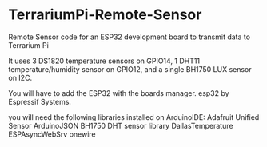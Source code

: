 # TerrariumPi-Remote-Sensor
Remote Sensor code for an ESP32 development board to transmit data to Terrarium Pi

It uses 3 DS1820 temperature sensors on GPIO14, 1 DHT11 temperature/humidity sensor on GPIO12, and a single BH1750 LUX sensor on I2C.

You will have to add the ESP32 with the boards manager. esp32 by Espressif Systems.

you will need the following libraries installed on ArduinoIDE:
Adafruit Unified Sensor
ArduinoJSON
BH1750
DHT sensor library
DallasTemperature
ESPAsyncWebSrv
onewire
